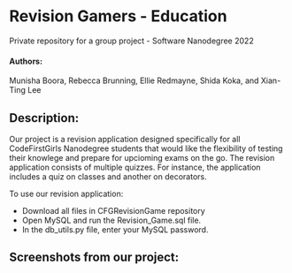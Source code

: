 # Revision Gamers - Education

Private repository for a group project - Software Nanodegree 2022

#### Authors:
Munisha Boora, Rebecca Brunning, Ellie Redmayne, Shida Koka, and Xian-Ting Lee



## Description:
Our project is a revision application designed specifically for all CodeFirstGirls Nanodegree students that would like the flexibility of testing their knowlege and prepare for upcioming exams on the go. The revision application consists of multiple quizzes. For instance, the application includes a quiz on classes and another on decorators.

To use our revision application:

- Download all files in CFGRevisionGame repository
- Open MySQL and run the Revision_Game.sql file.
- In the db_utils.py file, enter your MySQL password.



## Screenshots from our project:
